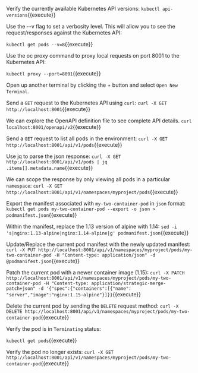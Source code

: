 Verify the currently available Kubernetes API versions:
`kubectl api-versions`{{execute}}

Use the --v flag to set a verbosity level. This will allow you to see the request/responses against the Kubernetes API:

`kubectl get pods --v=8`{{execute}}

Use the oc proxy command to proxy local requests on port 8001 to the Kubernetes API:

`kubectl proxy --port=8001`{{execute}}

Open up another terminal by clicking the + button and select `Open New Terminal`.

Send a `GET` request to the Kubernetes API using `curl`:
`curl -X GET http://localhost:8001`{{execute}}

We can explore the OpenAPI definition file to see complete API details.
`curl localhost:8001/openapi/v2`{{execute}}

Send a `GET` request to list all pods in the environment:
`curl -X GET http://localhost:8001/api/v1/pods`{{execute}}

Use jq to parse the json response:
`curl -X GET http://localhost:8001/api/v1/pods | jq .items[].metadata.name`{{execute}}

We can scope the response by only viewing all pods in a particular `namespace`:
`curl -X GET http://localhost:8001/api/v1/namespaces/myproject/pods`{{execute}}

Export the manifest associated with `my-two-container-pod` in `json` format:
`kubectl get pods my-two-container-pod --export -o json > podmanifest.json`{{execute}}

Within the manifest, replace the 1.13 version of alpine with 1.14:
`sed -i 's|nginx:1.13-alpine|nginx:1.14-alpine|g' podmanifest.json`{{execute}}

Update/Replace the current pod manifest with the newly updated manifest:
`curl -X PUT http://localhost:8001/api/v1/namespaces/myproject/pods/my-two-container-pod -H "Content-type: application/json" -d @podmanifest.json`{{execute}}

Patch the current pod with a newer container image (1.15):
`curl -X PATCH http://localhost:8001/api/v1/namespaces/myproject/pods/my-two-container-pod -H "Content-type: application/strategic-merge-patch+json" -d '{"spec":{"containers":[{"name": "server","image":"nginx:1.15-alpine"}]}}`{{execute}}

Delete the current pod by sending the `DELETE` request method:
`curl -X DELETE http://localhost:8001/api/v1/namespaces/myproject/pods/my-two-container-pod`{{execute}}

Verify the pod is in `Terminating` status:

`kubectl get pods`{{execute}}

Verify the pod no longer exists:
`curl -X GET http://localhost:8001/api/v1/namespaces/myproject/pods/my-two-container-pod`{{execute}}